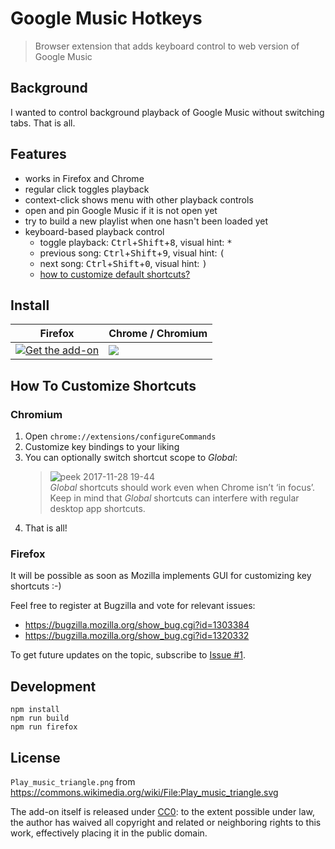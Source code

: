# Google Music Hotkeys

> Browser extension that adds keyboard control to web version of Google Music

## Background

I wanted to control background playback of Google Music without switching tabs.
That is all.

## Features

- works in Firefox and Chrome
- regular click toggles playback
- context-click shows menu with other playback controls
- open and pin Google Music if it is not open yet
- try to build a new playlist when one hasn't been loaded yet
- keyboard-based playback control
    - toggle playback: <kbd>Ctrl</kbd>+<kbd>Shift</kbd>+<kbd>8</kbd>, visual hint: <kbd>*</kbd>
    - previous song: <kbd>Ctrl</kbd>+<kbd>Shift</kbd>+<kbd>9</kbd>, visual hint: <kbd>(</kbd>
    - next song: <kbd>Ctrl</kbd>+<kbd>Shift</kbd>+<kbd>0</kbd>, visual hint: <kbd>)</kbd>
    - [how to customize default shortcuts?](#how-to-customize-shortcuts)

## Install

| Firefox                                                                                                                                                          | Chrome / Chromium                                                                                                                                                                              |
| -------------                                                                                                                                                    | -------------                                                                                                                                                                                  |
| [![Get the add-on](https://blog.mozilla.org/addons/files/2015/11/AMO-button_1.png)](https://addons.mozilla.org/en-US/firefox/addon/google-music-hotkeys-webext/) | [![](https://developer.chrome.com/webstore/images/ChromeWebStore_BadgeWBorder_v2_206x58.png)](https://chrome.google.com/webstore/detail/google-music-hotkeys/fgjkdpncbpnlhbdbmelbhmapblgaamkl) |

## How To Customize Shortcuts

### Chromium

1. Open `chrome://extensions/configureCommands`
2. Customize key bindings to your liking
3. You can optionally switch shortcut scope to _Global_:
   > ![peek 2017-11-28 19-44](https://user-images.githubusercontent.com/157609/33337860-a03f29f6-d474-11e7-88b9-748739b20725.gif)    
    _Global_ shortcuts should work even when Chrome isn’t ‘in focus’.    
    Keep in mind that _Global_ shortcuts can interfere with regular desktop app shortcuts.
4. That is all!

### Firefox

It will be possible as soon as Mozilla implements GUI for customizing key shortcuts :-)

Feel free to register at Bugzilla and vote for relevant issues:
- https://bugzilla.mozilla.org/show_bug.cgi?id=1303384
- https://bugzilla.mozilla.org/show_bug.cgi?id=1320332

To get future updates on the topic, subscribe to [Issue #1](https://github.com/lidel/google-music-hotkeys/issues/1).

## Development

```
npm install
npm run build
npm run firefox
```

## License

`Play_music_triangle.png` from https://commons.wikimedia.org/wiki/File:Play_music_triangle.svg

The add-on itself is released under [CC0](LICENSE): to the extent possible under law, the author has waived all copyright and related or neighboring rights to this work, effectively placing it in the public domain.

